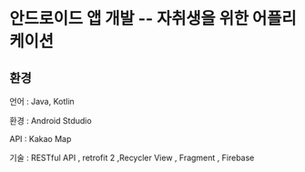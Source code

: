 # 안드로이드 앱 개발 -- 자취생을 위한 어플리케이션

## 환경
언어 : Java, Kotlin

환경 : Android Stdudio

API : Kakao Map

기술 : RESTful API , retrofit 2 ,Recycler View , Fragment , Firebase
